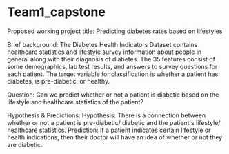 # Team1_capstone

Proposed working project title:
Predicting diabetes rates based on lifestyles

Brief background:
The Diabetes Health Indicators Dataset contains healthcare statistics and lifestyle survey information about people in general along with their diagnosis of diabetes. The 35 features consist of some demographics, lab test results, and answers to survey questions for each patient. The target variable for classification is whether a patient has diabetes, is pre-diabetic, or healthy.

Question:
Can we predict whether or not a patient is diabetic based on the lifestyle and healthcare statistics of the patient?

Hypothesis & Predictions:
Hypothesis: There is a connection between whether or not a patient is pre-diabetic/ diabetic and the patient's lifestyle/ healthcare statistics. 
Prediction: If a patient indicates certain lifestyle or health indications, then their doctor will have an idea of whether or not they are diabetic.
